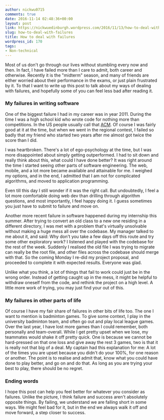 ```yaml
---
author: nickwu0715
comments: true
date: 2016-11-14 02:48:36+00:00
layout: post
link: https://nickwuedinburgh.wordpress.com/2016/11/13/how-to-deal-with-failures/
slug: how-to-deal-with-failures
title: How to deal with failures
wordpress_id: 170
tags:
- Non-technical
---
```


Most of us don't go through our lives without stumbling every now and then. In fact, I have failed more than I care to admit, both career and otherwise. Recently it is the "midterm" season, and many of friends are either worried about their performance in the exams, or just plain frustrated by it. To that I want to write up this post to talk about my ways of dealing with failures, and hopefully some of you can feel less bad after reading it.



### My failures in writing software



One of the biggest failure I had in my career was in year 2011. During the time I was a high school kid who wrote code for nothing more than competitions. In the US people usually call that [ACM](https://en.wikipedia.org/wiki/ACM_International_Collegiate_Programming_Contest). Of course I was fairly good at it at the time, but when we went in the regional contest, I failed so badly that my friend who started two years after me almost got twice the score than I did.

I was heartbroken. There's a lot of ego-psychology at the time, but I was more disappointed about simply getting outperformed. I had to sit down and really think about this, what could I have done better? It was right around the time I started seeing other parts of software engineering. The web, mobile, and a lot more became available and attainable for me. I weighed my options, and in the end, I admitted that I am not for complicated algorithms, and moved to application programming.

Even till this day I still wonder if it was the right call. But undoubtedly, I feel a lot more comfortable doing web dev than drilling through algorithm questions, and most importantly, I feel happy doing it. I guess sometimes you just have to submit to failure and move on.

Another more recent failure in software happened during my internship this summer. After trying to convert an old class to a new one residing in a different directory, I was met with a problem that's virtually unsolvable without making a huge mess all over the codebase. My manager talked to me about it, and said: Why don't you take a few days off this route and try some other exploratory work? I listened and played with the codebase for the rest of the week. Suddenly I realised the old file I was trying to migrate can really be the root file, and other files across the codebase should merge with that. So the coming Monday I re-did my project proposal, and proceeded to complete it with expected results. Everyone was glad.

Unlike what you think, a lot of things that fail to work could just be in the wrong order. Instead of getting caught up in the mess, it might be helpful to withdraw oneself from the code, and rethink the project on a high level. A little more work of trying, you may just find your out of this.



### My failures in other parts of life



Of course I have my fair share of failures in other bits of life too. The one I want to mention is badminton games. To give some context, I play in the university badminton team, and often go out and play local league games. Over the last year, I have lost more games than I could remember, both personally and team-overall. While I get pretty upset when we lose, my teammates would shake it off pretty quick. One is because we cannot be hard-pressed on that one loss and give away the rest 3 games, two is that it is really not that big of a deal. My captain had this explanation for me: A lot of the times you are upset because you didn't do your 100%, for one reason or another. The point is to realise and admit that, know what you could have done to play better, and go on and do that. As long as you are trying your best to play, there should be no regret.



### Ending words



I hope this post can help you feel better for whatever you consider as failures. Unlike the picture, I think failure and success aren't absolutely opposite things. By failing, we understand we are falling short in some ways. We might feel bad for it, but in the end we always walk it off and move forward, a step closer to success.
